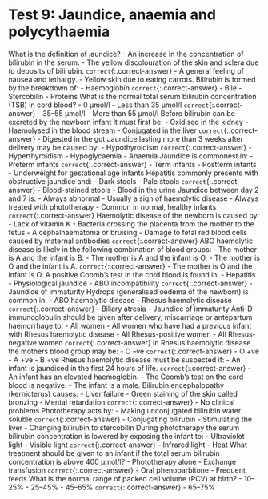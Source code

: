 

# Test 9: Jaundice, anaemia and polycythaemia

What is the definition of jaundice?
	- An increase in the concentration of bilirubin in the serum.
	- The yellow discolouration of the skin and sclera due to deposits of bilirubin. `correct`{:.correct-answer}
	- A general feeling of nausea and lethargy.
	- Yellow skin due to eating carrots.
Bilirubin is formed by the breakdown of:
	- Haemoglobin `correct`{:.correct-answer}
	- Bile
	- Stercobilin
	- Proteins
What is the normal total serum bilirubin concentration (TSB) in cord blood?
	- 0 µmol/l
	- Less than 35 µmol/l `correct`{:.correct-answer}
	- 35–55 µmol/l
	- More than 55 µmol/l
Before bilirubin can be excreted by the newborn infant it must first be: 
	- Oxidised in the kidney
	- Haemolysed in the blood stream
	- Conjugated in the liver `correct`{:.correct-answer}
	- Digested in the gut
Jaundice lasting more than 3 weeks after delivery may be caused by:
	- Hypothyroidism `correct`{:.correct-answer}
	- Hyperthyroidism
	- Hypoglycaemia
	- Anaemia
Jaundice is commonest in:
	- Preterm infants `correct`{:.correct-answer}
	- Term infants
	- Postterm infants
	- Underweight for gestational age infants
Hepatitis commonly presents with obstructive jaundice and:
	- Dark stools
	- Pale stools `correct`{:.correct-answer}
	- Blood-stained stools
	- Blood in the urine
Jaundice between day 2 and 7 is:
	- Always abnormal
	- Usually a sign of haemolytic disease
	- Always treated with phototherapy
	- Common in normal, healthy infants `correct`{:.correct-answer}
Haemolytic disease of the newborn is caused by:
	- Lack of vitamin K
	- Bacteria crossing the placenta from the mother to the fetus
	- A cephalhaematoma or bruising
	- Damage to fetal red blood cells caused by maternal antibodies `correct`{:.correct-answer}
ABO haemolytic disease is likely in the following combination of blood groups:
	- The mother is A and the infant is B.
	- The mother is A and the infant is O.
	- The mother is O and the infant is A. `correct`{:.correct-answer}
	- The mother is O and the infant is O.
A positive Coomb’s test in the cord blood is found in:
	- Hepatitis
	- Physiological jaundice
	- ABO incompatibility `correct`{:.correct-answer}
	- Jaundice of immaturity
Hydrops (generalised oedema of the newborn) is common in:
	- ABO haemolytic disease
	- Rhesus haemolytic disease `correct`{:.correct-answer}
	- Biliary atresia
	- Jaundice of immaturity
Anti-D immunoglobulin should be given after delivery, miscarriage or antepartum haemorrhage to:
	- All women
	- All women who have had a previous infant with Rhesus haemolytic disease
	- All Rhesus-positive women
	- All Rhesus-negative women `correct`{:.correct-answer}
In Rhesus haemolytic disease the mothers blood group may be:
	- O –ve `correct`{:.correct-answer}
	- O +ve
	- A +ve
	- B +ve
Rhesus haemolytic disease must be suspected if:
	- An infant is jaundiced in the first 24 hours of life. `correct`{:.correct-answer}
	- An infant has an elevated haemoglobin.
	- The Coomb’s test on the cord blood is negative.
	- The infant is a male.
Bilirubin encephalopathy (kernicterus) causes:
	- Liver failure
	- Green staining of the skin called bronzing
	- Mental retardation `correct`{:.correct-answer}
	- No clinical problems
Phototherapy acts by:
	- Making unconjugated bilirubin water soluble `correct`{:.correct-answer}
	- Conjugating bilirubin
	- Stimulating the liver
	- Changing bilirubin to stercobilin
During phototherapy the serum bilirubin concentration is lowered by exposing the infant to:
	- Ultraviolet light
	- Visible light `correct`{:.correct-answer}
	- Infrared light
	- Heat
What treatment should be given to an infant if the total serum bilirubin concentration is above 400 µmol/l?
	- Phototherapy alone
	- Exchange transfusion `correct`{:.correct-answer}
	- Oral phenobarbitone
	- Frequent feeds
What is the normal range of packed cell volume (PCV) at birth?
	- 10–25%
	- 25–45%
	- 45–65% `correct`{:.correct-answer}
	- 65–75%
